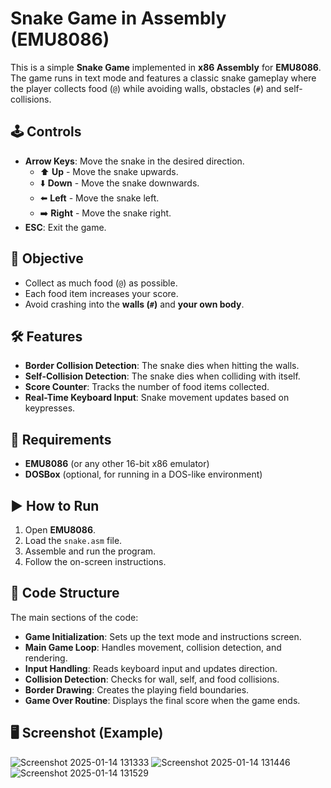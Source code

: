 # Snake Game in Assembly (EMU8086)

This is a simple **Snake Game** implemented in **x86 Assembly** for **EMU8086**. The game runs in text mode and features a classic snake gameplay where the player collects food (`@`) while avoiding walls, obstacles (`#`) and self-collisions.

## 🕹️ Controls

- **Arrow Keys**: Move the snake in the desired direction.
  - ⬆️ **Up** - Move the snake upwards.
  - ⬇️ **Down** - Move the snake downwards.
  - ⬅️ **Left** - Move the snake left.
  - ➡️ **Right** - Move the snake right.
- **ESC**: Exit the game.

## 🎯 Objective

- Collect as much food (`@`) as possible.
- Each food item increases your score.
- Avoid crashing into the **walls (`#`)** and **your own body**.

## 🛠️ Features

- **Border Collision Detection**: The snake dies when hitting the walls.
- **Self-Collision Detection**: The snake dies when colliding with itself.
- **Score Counter**: Tracks the number of food items collected.
- **Real-Time Keyboard Input**: Snake movement updates based on keypresses.

## 🔧 Requirements

- **EMU8086** (or any other 16-bit x86 emulator)
- **DOSBox** (optional, for running in a DOS-like environment)

## ▶️ How to Run

1. Open **EMU8086**.
2. Load the `snake.asm` file.
3. Assemble and run the program.
4. Follow the on-screen instructions.

## 📜 Code Structure

The main sections of the code:

- **Game Initialization**: Sets up the text mode and instructions screen.
- **Main Game Loop**: Handles movement, collision detection, and rendering.
- **Input Handling**: Reads keyboard input and updates direction.
- **Collision Detection**: Checks for wall, self, and food collisions.
- **Border Drawing**: Creates the playing field boundaries.
- **Game Over Routine**: Displays the final score when the game ends.

## 🖥️ Screenshot (Example)

![Screenshot 2025-01-14 131333](https://github.com/user-attachments/assets/e3d87687-b4dd-4473-ae65-98eac504315d)
![Screenshot 2025-01-14 131446](https://github.com/user-attachments/assets/dc80622d-59c5-47a2-8910-343cb5110902)
![Screenshot 2025-01-14 131529](https://github.com/user-attachments/assets/0734466e-b904-46f7-8859-ca17596dbe29)


